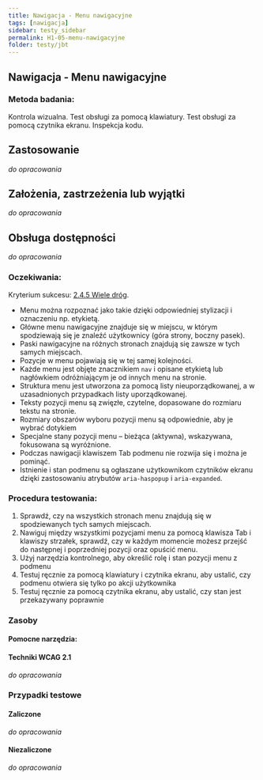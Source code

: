 ```yaml
---
title: Nawigacja - Menu nawigacyjne
tags: [nawigacja]
sidebar: testy_sidebar
permalink: H1-05-menu-nawigacyjne
folder: testy/jbt
---
```


## Nawigacja - Menu nawigacyjne

### Metoda badania:
Kontrola wizualna. Test obsługi za pomocą klawiatury. Test obsługi za pomocą czytnika ekranu. Inspekcja kodu.

## Zastosowanie
_do opracowania_
## Założenia, zastrzeżenia lub wyjątki
_do opracowania_

## Obsługa dostępności
_do opracowania_

### Oczekiwania:
Kryterium sukcesu: [2.4.5 Wiele dróg](https://wcag.lepszyweb.pl/#multiple-ways).
-	Menu można rozpoznać jako takie dzięki odpowiedniej stylizacji i oznaczeniu np. etykietą.  
-	Główne menu nawigacyjne znajduje się w miejscu, w którym spodziewają się je znaleźć użytkownicy (góra strony, boczny pasek).
-	Paski nawigacyjne na różnych stronach znajdują się zawsze w tych samych miejscach.
-	Pozycje w menu pojawiają się w tej samej kolejności.
-	Każde menu jest objęte znacznikiem `nav` i opisane etykietą lub nagłówkiem odróżniającym je od innych menu na stronie.   
-	Struktura menu jest utworzona za pomocą listy nieuporządkowanej, a w uzasadnionych przypadkach listy uporządkowanej.
-	Teksty pozycji menu są zwięzłe, czytelne, dopasowane  do rozmiaru tekstu na stronie.
-	Rozmiary obszarów wyboru pozycji menu są odpowiednie, aby je wybrać dotykiem
-	Specjalne stany pozycji menu – bieżąca (aktywna), wskazywana, fokusowana są wyróżnione.  
-	Podczas nawigacji klawiszem Tab podmenu nie rozwija się i można je pominąć.
-	Istnienie i stan podmenu są ogłaszane użytkownikom czytników ekranu dzięki zastosowaniu atrybutów `aria-haspopup` i `aria-expanded`.

### Procedura testowania:
1.	Sprawdź, czy na wszystkich stronach menu znajdują się w spodziewanych tych samych miejscach.
2.	Nawiguj między wszystkimi pozycjami menu za pomocą klawisza Tab i klawiszy strzałek, sprawdź, czy w każdym momencie możesz przejść do następnej i poprzedniej pozycji oraz opuścić menu.
3.	Użyj narzędzia kontrolnego, aby określić rolę i stan pozycji menu z podmenu
4.	Testuj ręcznie za pomocą klawiatury i czytnika ekranu, aby ustalić, czy podmenu otwiera się tylko po akcji użytkownika
5.	Testuj ręcznie za pomocą czytnika ekranu, aby ustalić, czy stan jest przekazywany poprawnie

### Zasoby

#### Pomocne narzędzia:

#### Techniki WCAG 2.1
_do opracowania_

### Przypadki testowe

#### Zaliczone
_do opracowania_

#### Niezaliczone
_do opracowania_
